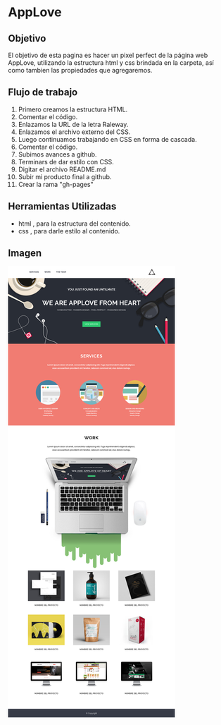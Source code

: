 # AppLove

## Objetivo

El objetivo de esta pagina es hacer un pixel perfect de la página web AppLove, utilizando la estructura html y css brindada en la carpeta, así como tambien las propiedades que agregaremos. 

## Flujo de trabajo

1. Primero creamos la estructura HTML.
2. Comentar el código.
3. Enlazamos la URL de la letra Raleway.
4. Enlazamos el archivo externo del CSS.
5. Luego continuamos trabajando en CSS en forma de cascada.
6. Comentar el código.
7. Subimos avances a github.
8. Terminars de dar estilo con CSS.
9. Digitar el archivo README.md
10. Subir mi producto final a github.
11. Crear la rama "gh-pages" 

## Herramientas Utilizadas

- html , para la estructura del contenido.
- css , para darle estilo al contenido.
 
## Imagen
![AppLove](assets/images/applove.png)